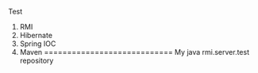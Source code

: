 Test
1) RMI
2) Hibernate
3) Spring IOC
4) Maven
============================
My java rmi.server.test repository
